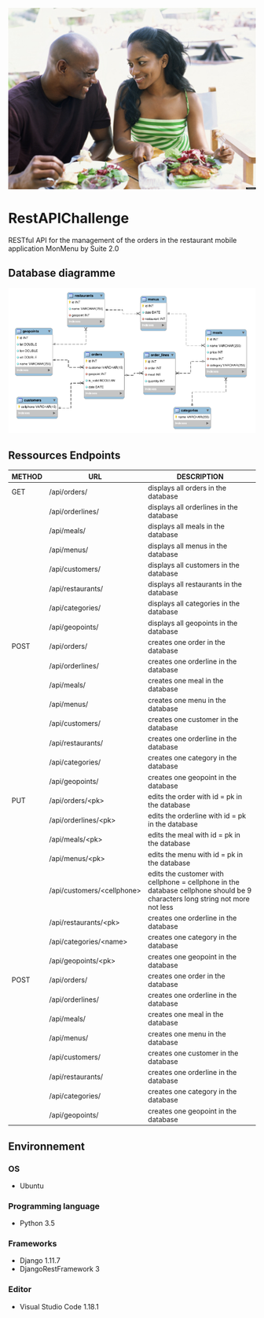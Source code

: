 ![](./family-eating.jpg "Wallpaper")

# RestAPIChallenge
RESTful API for the management of the orders in the restaurant mobile application MonMenu by Suite 2.0

## Database diagramme
![](./models.png "Database diagramme")

## Ressources Endpoints
| METHOD | URL               | DESCRIPTION                                 |
|--------|-------------------|---------------------------------------------|
| GET    | /api/orders/      | displays all orders in the database         |
|        | /api/orderlines/  | displays all orderlines in the database     |
|        | /api/meals/       | displays all meals in the database          |
|        | /api/menus/       | displays all menus in the database          |
|        | /api/customers/   | displays all customers in the database      |
|        | /api/restaurants/ | displays all restaurants in the database    |
|        | /api/categories/  | displays all categories in the database     |
|        | /api/geopoints/   | displays all geopoints in the database      |     
| POST   | /api/orders/      | creates one order in the database           |
|        | /api/orderlines/  | creates one orderline in the database       |
|        | /api/meals/       | creates one meal in the database            |
|        | /api/menus/       | creates one menu in the database            |
|        | /api/customers/   | creates one customer in the database        |
|        | /api/restaurants/ | creates one orderline in the database       |
|        | /api/categories/  | creates one category in the database        |
|        | /api/geopoints/   | creates one geopoint in the database        |
| PUT    | /api/orders/\<pk> | edits the order with id = pk in the database|
|        | /api/orderlines/\<pk>  | edits the orderline with id = pk in the database       |
|        | /api/meals/\<pk>       | edits the meal with id = pk in the database           |
|        | /api/menus/\<pk>       | edits the menu with id = pk in the database           |
|        | /api/customers/\<cellphone>   | edits the customer with cellphone = cellphone in the database cellphone should be 9 characters long string not more not less         |
|        | /api/restaurants/\<pk> | creates one orderline in the database       |
|        | /api/categories/\<name>  | creates one category in the database        |
|        | /api/geopoints/\<pk>   | creates one geopoint in the database        |
| POST   | /api/orders/      | creates one order in the database           |
|        | /api/orderlines/  | creates one orderline in the database       |
|        | /api/meals/       | creates one meal in the database            |
|        | /api/menus/       | creates one menu in the database            |
|        | /api/customers/   | creates one customer in the database        |
|        | /api/restaurants/ | creates one orderline in the database       |
|        | /api/categories/  | creates one category in the database        |
|        | /api/geopoints/   | creates one geopoint in the database        |

## Environnement
### OS
* Ubuntu

### Programming language
* Python 3.5

### Frameworks
* Django 1.11.7
* DjangoRestFramework 3

### Editor
* Visual Studio Code 1.18.1